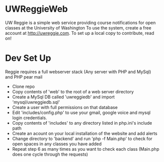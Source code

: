 UWReggieWeb
===========

UW Reggie is a simple web service providing course notifications for open classes at the University of Washington
To use the system, create a free account at http://uwreggie.com. To set up a local copy to contribute, read on!

Dev Set Up
==========

Reggie requires a full webserver stack (Any server with PHP and MySql) and PHP pear mail

- Clone repo
- Copy contents of 'web' to the root of a web server directory
- Create a MySql DB called 'uwreggiedb' and import 'mysql/uwreggiedb.sql'
- Create a user with full permissions on that database
- Edit 'includes/config.php' to use your gmail, google voice and mysql login credentials.
- Copy contents of 'includes' to any directory listed in php.ini's include path
- Create an acount on your local installation of the website and add alerts
- Change directory to 'backend' and run 'php -f Main.php' to check for open spaces in any classes you have added
- Repeat step 6 as many times as you want to check each class (Main.php does one cycle through the requests)
